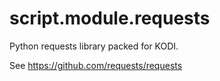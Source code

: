 script.module.requests
======================

Python requests library packed for KODI.

See https://github.com/requests/requests
